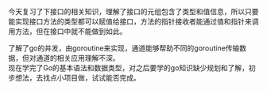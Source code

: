 今天复习了下接口的相关知识，理解了接口的元组包含了类型和值信息，所以只要能实现接口方法的类型都可以赋值给接口，方法的指针接收者能通过值和指针来调用方法，但在接口中就不能做到如此。
<br/>

了解了go的并发，由goroutine来实现，通道能够帮助不同的goroutine传输数据，但对通道的相关应用理解不深。
<br/>
现在学完了Go的基本语法和数据类型，对之后要学的go知识缺少规划和了解，初步想法，去找点小项目做，试试能否完成。